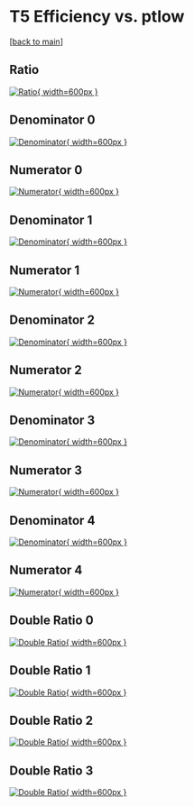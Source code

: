 # T5 Efficiency vs. ptlow

[[back to main](./)]



## Ratio

[![Ratio](../mtv/var/T5_base_211_0_eff_ptlow.png){ width=600px }](../mtv/var/T5_base_211_0_eff_ptlow.pdf)

## Denominator 0

[![Denominator](../mtv/den/T5_base_211_0_eff_ptlow_den0.png){ width=600px }](../mtv/den/T5_base_211_0_eff_ptlow_den0.pdf)

## Numerator 0

[![Numerator](../mtv/num/T5_base_211_0_eff_ptlow_num0.png){ width=600px }](../mtv/num/T5_base_211_0_eff_ptlow_num0.pdf)

## Denominator 1

[![Denominator](../mtv/den/T5_base_211_0_eff_ptlow_den1.png){ width=600px }](../mtv/den/T5_base_211_0_eff_ptlow_den1.pdf)

## Numerator 1

[![Numerator](../mtv/num/T5_base_211_0_eff_ptlow_num1.png){ width=600px }](../mtv/num/T5_base_211_0_eff_ptlow_num1.pdf)

## Denominator 2

[![Denominator](../mtv/den/T5_base_211_0_eff_ptlow_den2.png){ width=600px }](../mtv/den/T5_base_211_0_eff_ptlow_den2.pdf)

## Numerator 2

[![Numerator](../mtv/num/T5_base_211_0_eff_ptlow_num2.png){ width=600px }](../mtv/num/T5_base_211_0_eff_ptlow_num2.pdf)

## Denominator 3

[![Denominator](../mtv/den/T5_base_211_0_eff_ptlow_den3.png){ width=600px }](../mtv/den/T5_base_211_0_eff_ptlow_den3.pdf)

## Numerator 3

[![Numerator](../mtv/num/T5_base_211_0_eff_ptlow_num3.png){ width=600px }](../mtv/num/T5_base_211_0_eff_ptlow_num3.pdf)

## Denominator 4

[![Denominator](../mtv/den/T5_base_211_0_eff_ptlow_den4.png){ width=600px }](../mtv/den/T5_base_211_0_eff_ptlow_den4.pdf)

## Numerator 4

[![Numerator](../mtv/num/T5_base_211_0_eff_ptlow_num4.png){ width=600px }](../mtv/num/T5_base_211_0_eff_ptlow_num4.pdf)

## Double Ratio 0

[![Double Ratio](../mtv/ratio/T5_base_211_0_eff_ptlow_ratio0.png){ width=600px }](../mtv/ratio/T5_base_211_0_eff_ptlow_ratio0.pdf)

## Double Ratio 1

[![Double Ratio](../mtv/ratio/T5_base_211_0_eff_ptlow_ratio1.png){ width=600px }](../mtv/ratio/T5_base_211_0_eff_ptlow_ratio1.pdf)

## Double Ratio 2

[![Double Ratio](../mtv/ratio/T5_base_211_0_eff_ptlow_ratio2.png){ width=600px }](../mtv/ratio/T5_base_211_0_eff_ptlow_ratio2.pdf)

## Double Ratio 3

[![Double Ratio](../mtv/ratio/T5_base_211_0_eff_ptlow_ratio3.png){ width=600px }](../mtv/ratio/T5_base_211_0_eff_ptlow_ratio3.pdf)

